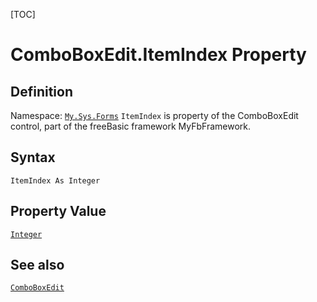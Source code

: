 [TOC]
# ComboBoxEdit.ItemIndex Property

## Definition
Namespace: [`My.Sys.Forms`](My.Sys.Forms.md)
`ItemIndex` is property of the ComboBoxEdit control, part of the freeBasic framework MyFbFramework.
## Syntax
```freeBasic
ItemIndex As Integer
```
## Property Value
[`Integer`]("https://www.freebasic.net/wiki/KeyPgInteger")
## See also
[`ComboBoxEdit`](ComboBoxEdit.md)
